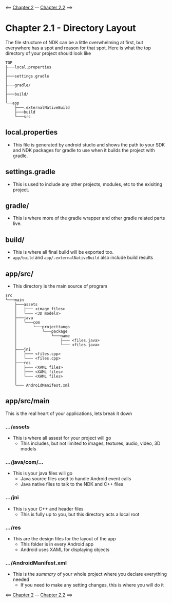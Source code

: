 <== [Chapter 2](./Chapter_02.md) -- [Chapter 2.2](./Chapter_02_02.md) ==>

# Chapter 2.1 - Directory Layout

The file structure of NDK can be a little overwhelming at first, but everywhere has a spot and reason for that spot. Here is what the top directory of your project should look like

```
TOP
├───local.properties
│   
├───settings.gradle
│   
├───gradle/
│   
├───build/
│   
└──app
    ├───.externalNativeBuild
    ├───build
    └───src
```

## local.properties
* This file is generated by android studio and shows the path to your SDK and NDK packages for gradle to use when it builds the project with gradle.

## settings.gradle
* This is used to include any other projects, modules, etc to the exisiting project.

## gradle/
* This is where more of the gradle wrapper and other gradle related parts live.

## build/
* This is where all final build will be exported too.
* `app/build` and `app/.externalNativeBuild` also include build results 

## app/src/
* This directory is the main source of program

```
src
└───main
	├───assets
	│	├─── <image files>
	│	└─── <3D models>
	├───java
	│   └───com
	│       └───projecttango
	│           └───package
	│               └───name
	│                   ├─── <files.java>
	│					└─── <files.java>
	├───jni
	│   ├─── <files.cpp>
	│   └─── <files.cpp>
	├───res
	│	├─── <XAML files>
	│	├─── <XAML files>
	│	└─── <XAML files>
	│
	└─── AndroidManifest.xml
```

## app/src/main

This is the real heart of your applications, lets break it down

### .../assets
* This is where all assest for your project will go
    * This includes, but not limited to images, textures, audio, video, 3D models

### .../java/com/...
* This is your java files will go
    * Java source files used to handle Android event calls
    * Java native files to talk to the NDK and C++ files

### .../jni
* This is your C++ and header files
    * This is fully up to you, but this directory acts a local root
    
### .../res
* This are the design files for the layout of the app
    * This folder is in every Android app
    * Android uses XAML for displaying objects

### .../AndroidManifest.xml
* This is the *summary* of your whole project where you declare everything needed
    * If you need to make any setting changes, this is where you will do it

<== [Chapter 2](./Chapter_02.md) -- [Chapter 2.2](./Chapter_02_02.md) ==>
